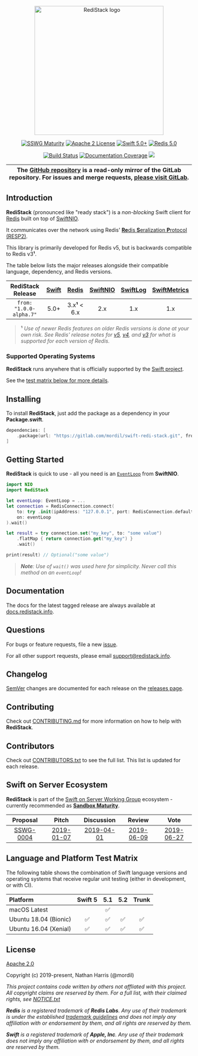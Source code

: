 <div align="center">
<p><img src="https://gitlab.com/Mordil/swift-redi-stack/wikis/uploads/cb4c517e40bd2f5ab796f1093efbd697/RediStack_social-preview_transparent.png" width="350" alt="RediStack logo"></p>

<p>
    <a href="https://github.com/swift-server/sswg/blob/master/process/incubation.md#sandbox-level"><img src="https://img.shields.io/badge/sswg-sandbox-lightgrey.svg" alt="SSWG Maturity"></a>
    <a href="https://gitlab.com/Mordil/swift-redi-stack/blob/master/LICENSE.txt"><img src="https://img.shields.io/badge/License-Apache%202.0-yellow.svg" alt="Apache 2 License"></a>
    <a href="https://swift.org"><img src="https://img.shields.io/badge/Swift-5.0+-orange.svg" alt="Swift 5.0+"></a>
    <a href="https://redis.io"><img src="https://img.shields.io/badge/Redis-5.0-red.svg" alt="Redis 5.0"></a>
</p>

<p>
    <a href="https://gitlab.com/Mordil/swift-redi-stack/pipelines"><img src="https://gitlab.com/Mordil/swift-redi-stack/badges/master/pipeline.svg" alt="Build Status"></a>
    <a href="https://docs.redistack.info"><img src="https://docs.redistack.info/badge.svg" alt="Documentation Coverage"></a>
    <a href="https://codeclimate.com/github/Mordil/swift-redi-stack/maintainability"><img src="https://api.codeclimate.com/v1/badges/3ff84c8d384b01cb5875/maintainability" /></a>
</p>
</div>

<table><thead><tr align="center"><th width="9999">
The <a href="https://github.com/Mordil/swift-redi-stack" rel="nofollow noreferrer noopener" target="_blank">GitHub repository</a> is a <b>read-only</b> mirror of the GitLab repository. For issues and merge requests, <a href="https://gitlab.com/mordil/swift-redi-stack" rel="nofollow noreferrer noopener" target="_blank">please visit GitLab</a>.
</th></tr></thead></table>

## Introduction

**RediStack** (pronounced like "ready stack") is a _non-blocking_ Swift client for [Redis](https://redis.io) built on top of [SwiftNIO](https://github.com/apple/swift-nio).

It communicates over the network using Redis' [**Re**dis **S**eralization **P**rotocol (RESP2)](https://redis.io/topics/protocol).

This library is primarily developed for Redis v5, but is backwards compatible to Redis v3**¹**.

The table below lists the major releases alongside their compatible language, dependency, and Redis versions.

| RediStack Release | [Swift](https://swift.org/download) | [Redis](https://redis.io) | [SwiftNIO](https://github.com/apple/swift-nio) | [SwiftLog](https://github.com/apple/swift-log) | [SwiftMetrics](https://github.com/apple/swift-metrics) |
|:-----------------:|:-----------------------------------:|:-------------------------:|:----------------------------------------------:|:----------------------------------------------:|:------------------------------:|
| `from: "1.0.0-alpha.7"` | 5.0+ | 3.x**¹** < 6.x | 2.x | 1.x | 1.x |

> **¹** _Use of newer Redis features on older Redis versions is done at your own risk. See Redis' release notes for [v5](https://raw.githubusercontent.com/antirez/redis/5.0/00-RELEASENOTES), [v4](https://raw.githubusercontent.com/antirez/redis/4.0/00-RELEASENOTES), and [v3](https://raw.githubusercontent.com/antirez/redis/3.0/00-RELEASENOTES) for what is supported for each version of Redis._

### Supported Operating Systems

**RediStack** runs anywhere that is officially supported by the [Swift project](https://swift.org/download/#releases).

See the [test matrix below for more details](#language-and-platform-test-matrix).

## Installing

To install **RediStack**, just add the package as a dependency in your **Package.swift**.

```swift
dependencies: [
    .package(url: "https://gitlab.com/mordil/swift-redi-stack.git", from: "1.0.0-alpha.5")
]
```

## Getting Started

**RediStack** is quick to use - all you need is an [`EventLoop`](https://apple.github.io/swift-nio/docs/current/NIO/Protocols/EventLoop.html) from **SwiftNIO**.

```swift
import NIO
import RediStack

let eventLoop: EventLoop = ...
let connection = RedisConnection.connect(
    to: try .init(ipAddress: "127.0.0.1", port: RedisConnection.defaultPort),
    on: eventLoop
).wait()

let result = try connection.set("my_key", to: "some value")
    .flatMap { return connection.get("my_key") }
    .wait()

print(result) // Optional("some value")
```

> _**Note**: Use of `wait()` was used here for simplicity. Never call this method on an `eventLoop`!_

## Documentation

The docs for the latest tagged release are always available at [docs.redistack.info](http://docs.redistack.info).

## Questions

For bugs or feature requests, file a new [issue](https://gitlab.com/mordil/swift-redi-stack/issues).

For all other support requests, please email [support@redistack.info](mailto:support@redistack.info).

## Changelog

[SemVer](https://semver.org/) changes are documented for each release on the [releases page](https://gitlab.com/Mordil/swift-redi-stack/-/releases).

## Contributing

Check out [CONTRIBUTING.md](https://gitlab.com/Mordil/swift-redi-stack/blob/master/CONTRIBUTING.md) for more information on how to help with **RediStack**.

## Contributors

Check out [CONTRIBUTORS.txt](https://gitlab.com/Mordil/swift-redi-stack/blob/master/CONTRIBUTORS.txt) to see the full list. This list is updated for each release.

## Swift on Server Ecosystem

**RediStack** is part of the [Swift on Server Working Group](https://github.com/swift-server/sswg) ecosystem - currently recommended as [**Sandbox Maturity**](https://github.com/swift-server/sswg/blob/master/process/incubation.md#sandbox-level).

| Proposal | Pitch | Discussion | Review | Vote |
|:---:|:---:|:---:|:---:|:---:|
| [SSWG-0004](https://github.com/swift-server/sswg/blob/master/proposals/0004-nio-redis.md) | [2019-01-07](https://forums.swift.org/t/swiftnio-redis-client/19325) | [2019-04-01](https://forums.swift.org/t/discussion-nioredis-nio-based-redis-driver/22455) | [2019-06-09](https://forums.swift.org/t/feedback-redisnio-a-nio-based-redis-driver/25521) | [2019-06-27](https://forums.swift.org/t/june-27th-2019/26580) |

## Language and Platform Test Matrix

The following table shows the combination of Swift language versions and operating systems that
receive regular unit testing (either in development, or with CI).

| Platform | Swift 5 | 5.1 | 5.2 | Trunk |
|:---------|:-------:|:---:|:---:|:-----:|
| macOS Latest | | :white_check_mark: | | |
| Ubuntu 18.04 (Bionic) | :white_check_mark: | :white_check_mark: | :white_check_mark: | :white_check_mark: |
| Ubuntu 16.04 (Xenial) | :white_check_mark: | :white_check_mark: | :white_check_mark: | :white_check_mark: |

## License

[Apache 2.0](https://gitlab.com/Mordil/swift-redi-stack/blob/master/LICENSE.txt)

Copyright (c) 2019-present, Nathan Harris (@mordil)

_This project contains code written by others not affliated with this project. All copyright claims are reserved by them. For a full list, with their claimed rights, see [NOTICE.txt](https://gitlab.com/Mordil/swift-redi-stack/blob/master/NOTICE.txt)_

_**Redis** is a registered trademark of **Redis Labs**. Any use of their trademark is under the established [trademark guidelines](https://redis.io/topics/trademark) and does not imply any affiliation with or endorsement by them, and all rights are reserved by them._

_**Swift** is a registered trademark of **Apple, Inc**. Any use of their trademark does not imply any affiliation with or endorsement by them, and all rights are reserved by them._
